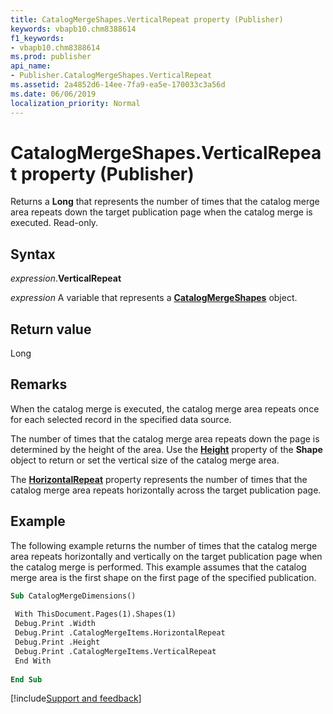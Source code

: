 ```yaml
---
title: CatalogMergeShapes.VerticalRepeat property (Publisher)
keywords: vbapb10.chm8388614
f1_keywords:
- vbapb10.chm8388614
ms.prod: publisher
api_name:
- Publisher.CatalogMergeShapes.VerticalRepeat
ms.assetid: 2a4852d6-14ee-7fa9-ea5e-170033c3a56d
ms.date: 06/06/2019
localization_priority: Normal
---
```



# CatalogMergeShapes.VerticalRepeat property (Publisher)

Returns a **Long** that represents the number of times that the catalog merge area repeats down the target publication page when the catalog merge is executed. Read-only.


## Syntax

_expression_.**VerticalRepeat**

_expression_ A variable that represents a **[CatalogMergeShapes](Publisher.CatalogMergeShapes.md)** object.


## Return value

Long


## Remarks

When the catalog merge is executed, the catalog merge area repeats once for each selected record in the specified data source.

The number of times that the catalog merge area repeats down the page is determined by the height of the area. Use the **[Height](Publisher.Shape.Height.md)** property of the **Shape** object to return or set the vertical size of the catalog merge area.

The **[HorizontalRepeat](Publisher.CatalogMergeShapes.HorizontalRepeat.md)** property represents the number of times that the catalog merge area repeats horizontally across the target publication page.


## Example

The following example returns the number of times that the catalog merge area repeats horizontally and vertically on the target publication page when the catalog merge is performed. This example assumes that the catalog merge area is the first shape on the first page of the specified publication.

```vb
Sub CatalogMergeDimensions() 
 
 With ThisDocument.Pages(1).Shapes(1) 
 Debug.Print .Width 
 Debug.Print .CatalogMergeItems.HorizontalRepeat 
 Debug.Print .Height 
 Debug.Print .CatalogMergeItems.VerticalRepeat 
 End With 
 
End Sub
```


[!include[Support and feedback](~/includes/feedback-boilerplate.md)]